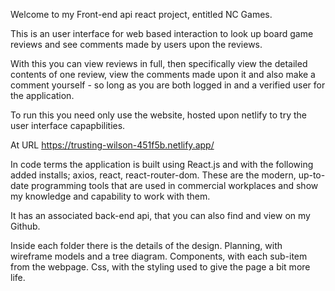 Welcome to my Front-end api react project, entitled NC Games.

This is an user interface for web based interaction to look up board game reviews and see comments made by users upon the reviews.

With this you can view reviews in full, then specifically view the detailed contents of one review, view the comments made upon it and also make a comment yourself - so long as you are both logged in and a verified user for the application.

To run this you need only use the website, hosted upon netlify to try the user interface capapbilities.

At URL https://trusting-wilson-451f5b.netlify.app/

In code terms the application is built using React.js and with the following added installs; axios, react, react-router-dom. These are the modern, up-to-date programming tools that are used in commercial workplaces and show my knowledge and capability to work with them.

It has an associated back-end api, that you can also find and view on my Github.

Inside each folder there is the details of the design.
Planning, with wireframe models and a tree diagram.
Components, with each sub-item from the webpage.
Css, with the styling used to give the page a bit more life.

